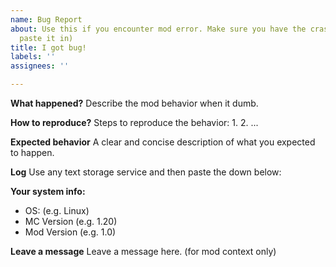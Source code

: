```yaml
---
name: Bug Report
about: Use this if you encounter mod error. Make sure you have the crash log (don't
  paste it in)
title: I got bug!
labels: ''
assignees: ''

---
```


**What happened?**
Describe the mod behavior when it dumb.

**How to reproduce?**
Steps to reproduce the behavior:
1.
2.
...

**Expected behavior**
A clear and concise description of what you expected to happen.

**Log**
Use any text storage service and then paste the down below:


**Your system info:**
 - OS: (e.g. Linux)
 - MC Version (e.g. 1.20)
 - Mod Version (e.g. 1.0)

**Leave a message**
Leave a message here. (for mod context only)
